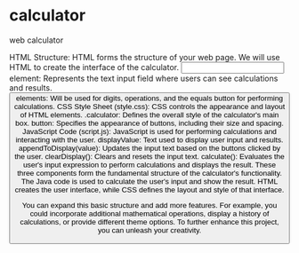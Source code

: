 # calculator
web calculator 

HTML Structure:
HTML forms the structure of your web page. We will use HTML to create the interface of the calculator.
<input> element: Represents the text input field where users can see calculations and results.
<button> elements: Will be used for digits, operations, and the equals button for performing calculations.
CSS Style Sheet (style.css):
CSS controls the appearance and layout of HTML elements.
.calculator: Defines the overall style of the calculator's main box.
button: Specifies the appearance of buttons, including their size and spacing.
JavaScript Code (script.js):
JavaScript is used for performing calculations and interacting with the user.
displayValue: Text used to display user input and results.
appendToDisplay(value): Updates the input text based on the buttons clicked by the user.
clearDisplay(): Clears and resets the input text.
calculate(): Evaluates the user's input expression to perform calculations and displays the result.
These three components form the fundamental structure of the calculator's functionality. The Java code is used to calculate the user's input and show the result. HTML creates the user interface, while CSS defines the layout and style of that interface.

You can expand this basic structure and add more features. For example, you could incorporate additional mathematical operations, display a history of calculations, or provide different theme options. To further enhance this project, you can unleash your creativity.
